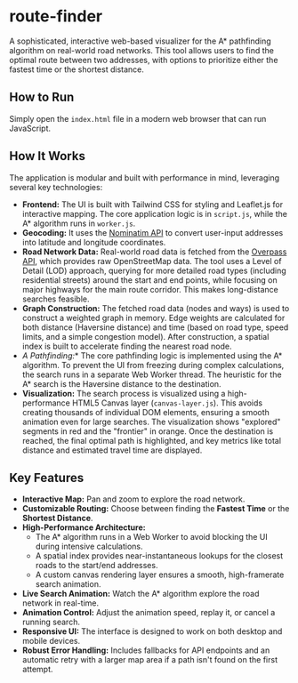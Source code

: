 # route-finder

A sophisticated, interactive web-based visualizer for the A* pathfinding algorithm on real-world road networks. This tool allows users to find the optimal route between two addresses, with options to prioritize either the fastest time or the shortest distance.

## How to Run

Simply open the `index.html` file in a modern web browser that can run JavaScript.

## How It Works

The application is modular and built with performance in mind, leveraging several key technologies:

- **Frontend:** The UI is built with Tailwind CSS for styling and Leaflet.js for interactive mapping. The core application logic is in `script.js`, while the A* algorithm runs in `worker.js`.
- **Geocoding:** It uses the [Nominatim API](https://nominatim.openstreetmap.org/) to convert user-input addresses into latitude and longitude coordinates.
- **Road Network Data:** Real-world road data is fetched from the [Overpass API](https://overpass-api.de/), which provides raw OpenStreetMap data. The tool uses a Level of Detail (LOD) approach, querying for more detailed road types (including residential streets) around the start and end points, while focusing on major highways for the main route corridor. This makes long-distance searches feasible.
- **Graph Construction:** The fetched road data (nodes and ways) is used to construct a weighted graph in memory. Edge weights are calculated for both distance (Haversine distance) and time (based on road type, speed limits, and a simple congestion model). After construction, a spatial index is built to accelerate finding the nearest road node.
- **A* Pathfinding:** The core pathfinding logic is implemented using the A* algorithm. To prevent the UI from freezing during complex calculations, the search runs in a separate Web Worker thread. The heuristic for the A* search is the Haversine distance to the destination.
- **Visualization:** The search process is visualized using a high-performance HTML5 Canvas layer (`canvas-layer.js`). This avoids creating thousands of individual DOM elements, ensuring a smooth animation even for large searches. The visualization shows "explored" segments in red and the "frontier" in orange. Once the destination is reached, the final optimal path is highlighted, and key metrics like total distance and estimated travel time are displayed.

## Key Features

- **Interactive Map:** Pan and zoom to explore the road network.
- **Customizable Routing:** Choose between finding the **Fastest Time** or the **Shortest Distance**.
- **High-Performance Architecture:**
    - The A* algorithm runs in a Web Worker to avoid blocking the UI during intensive calculations.
    - A spatial index provides near-instantaneous lookups for the closest roads to the start/end addresses.
    - A custom canvas rendering layer ensures a smooth, high-framerate search animation.
- **Live Search Animation:** Watch the A* algorithm explore the road network in real-time.
- **Animation Control:** Adjust the animation speed, replay it, or cancel a running search.
- **Responsive UI:** The interface is designed to work on both desktop and mobile devices.
- **Robust Error Handling:** Includes fallbacks for API endpoints and an automatic retry with a larger map area if a path isn't found on the first attempt.
